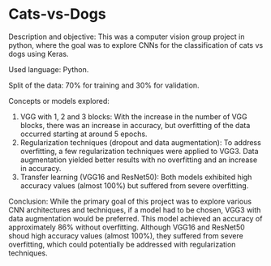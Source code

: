 # Cats-vs-Dogs

Description and objective: This was a computer vision group project in python, where the goal was to explore CNNs for the classification of cats vs dogs using Keras.

Used language: Python.

Split of the data: 70% for training and 30% for validation.

Concepts or models explored:
1. VGG with 1, 2 and 3 blocks: With the increase in the number of VGG blocks, there was an increase in accuracy, but overfitting of the data occurred starting at around 5 epochs.
2. Regularization techniques (dropout and data augmentation): To address overfitting, a few regularization techniques were applied to VGG3. Data augmentation yielded better results with no overfitting and an increase in accuracy. 
3. Transfer learning (VGG16 and ResNet50): Both models exhibited high accuracy values (almost 100%) but suffered from severe overfitting.


Conclusion:
While the primary goal of this project was to explore various CNN architectures and techniques, if a model had to be chosen, VGG3 with data augmentation would be preferred. This model achieved an accuracy of approximately 86% without overfitting. Although VGG16 and ResNet50 shoud high accuracy values (almost 100%), they suffered from severe overfitting, which could potentially be addressed with regularization techniques.

